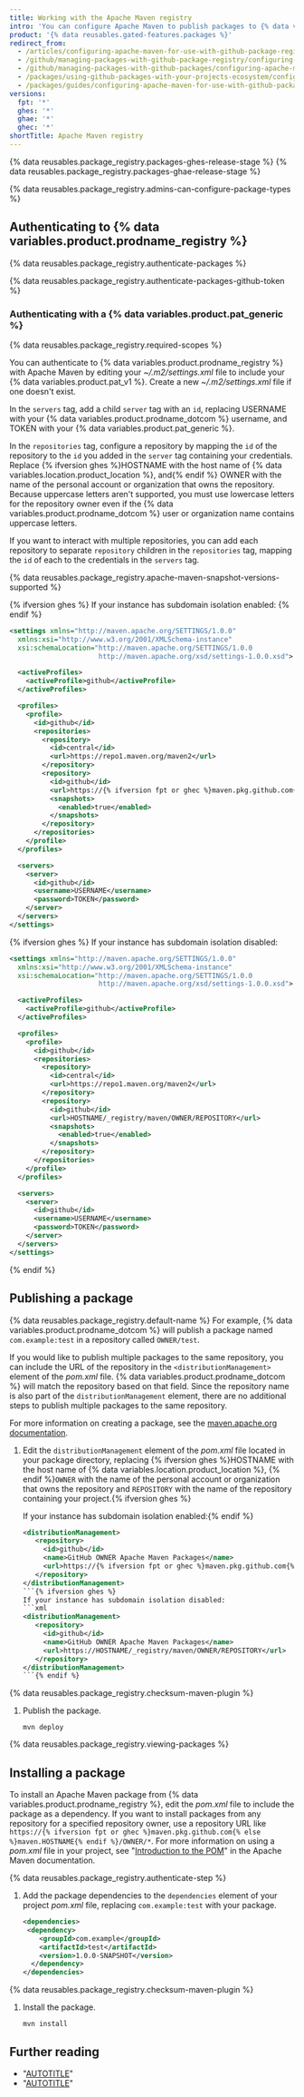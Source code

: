 ```yaml
---
title: Working with the Apache Maven registry
intro: 'You can configure Apache Maven to publish packages to {% data variables.product.prodname_registry %} and to use packages stored on {% data variables.product.prodname_registry %} as dependencies in a Java project.'
product: '{% data reusables.gated-features.packages %}'
redirect_from:
  - /articles/configuring-apache-maven-for-use-with-github-package-registry
  - /github/managing-packages-with-github-package-registry/configuring-apache-maven-for-use-with-github-package-registry
  - /github/managing-packages-with-github-packages/configuring-apache-maven-for-use-with-github-packages
  - /packages/using-github-packages-with-your-projects-ecosystem/configuring-apache-maven-for-use-with-github-packages
  - /packages/guides/configuring-apache-maven-for-use-with-github-packages
versions:
  fpt: '*'
  ghes: '*'
  ghae: '*'
  ghec: '*'
shortTitle: Apache Maven registry
---
```


{% data reusables.package_registry.packages-ghes-release-stage %}
{% data reusables.package_registry.packages-ghae-release-stage %}

{% data reusables.package_registry.admins-can-configure-package-types %}

## Authenticating to {% data variables.product.prodname_registry %}

{% data reusables.package_registry.authenticate-packages %}

{% data reusables.package_registry.authenticate-packages-github-token %}

### Authenticating with a {% data variables.product.pat_generic %}

{% data reusables.package_registry.required-scopes %}

You can authenticate to {% data variables.product.prodname_registry %} with Apache Maven by editing your _~/.m2/settings.xml_ file to include your {% data variables.product.pat_v1 %}. Create a new _~/.m2/settings.xml_ file if one doesn't exist.

In the `servers` tag, add a child `server` tag with an `id`, replacing USERNAME with your {% data variables.product.prodname_dotcom %} username, and TOKEN with your {% data variables.product.pat_generic %}.

In the `repositories` tag, configure a repository by mapping the `id` of the repository to the `id` you added in the `server` tag containing your credentials. Replace {% ifversion ghes %}HOSTNAME with the host name of {% data variables.location.product_location %}, and{% endif %} OWNER with the name of the personal account or organization that owns the repository. Because uppercase letters aren't supported, you must use lowercase letters for the repository owner even if the {% data variables.product.prodname_dotcom %} user or organization name contains uppercase letters.

If you want to interact with multiple repositories, you can add each repository to separate `repository` children in the `repositories` tag, mapping the `id` of each to the credentials in the `servers` tag.

{% data reusables.package_registry.apache-maven-snapshot-versions-supported %}

{% ifversion ghes %}
If your instance has subdomain isolation enabled:
{% endif %}

```xml
<settings xmlns="http://maven.apache.org/SETTINGS/1.0.0"
  xmlns:xsi="http://www.w3.org/2001/XMLSchema-instance"
  xsi:schemaLocation="http://maven.apache.org/SETTINGS/1.0.0
                      http://maven.apache.org/xsd/settings-1.0.0.xsd">

  <activeProfiles>
    <activeProfile>github</activeProfile>
  </activeProfiles>

  <profiles>
    <profile>
      <id>github</id>
      <repositories>
        <repository>
          <id>central</id>
          <url>https://repo1.maven.org/maven2</url>
        </repository>
        <repository>
          <id>github</id>
          <url>https://{% ifversion fpt or ghec %}maven.pkg.github.com{% else %}maven.HOSTNAME{% endif %}/OWNER/REPOSITORY</url>
          <snapshots>
            <enabled>true</enabled>
          </snapshots>
        </repository>
      </repositories>
    </profile>
  </profiles>

  <servers>
    <server>
      <id>github</id>
      <username>USERNAME</username>
      <password>TOKEN</password>
    </server>
  </servers>
</settings>
```

{% ifversion ghes %}
If your instance has subdomain isolation disabled:

```xml
<settings xmlns="http://maven.apache.org/SETTINGS/1.0.0"
  xmlns:xsi="http://www.w3.org/2001/XMLSchema-instance"
  xsi:schemaLocation="http://maven.apache.org/SETTINGS/1.0.0
                      http://maven.apache.org/xsd/settings-1.0.0.xsd">

  <activeProfiles>
    <activeProfile>github</activeProfile>
  </activeProfiles>

  <profiles>
    <profile>
      <id>github</id>
      <repositories>
        <repository>
          <id>central</id>
          <url>https://repo1.maven.org/maven2</url>
        </repository>
        <repository>
          <id>github</id>
          <url>HOSTNAME/_registry/maven/OWNER/REPOSITORY</url>
          <snapshots>
            <enabled>true</enabled>
          </snapshots>
        </repository>
      </repositories>
    </profile>
  </profiles>

  <servers>
    <server>
      <id>github</id>
      <username>USERNAME</username>
      <password>TOKEN</password>
    </server>
  </servers>
</settings>
```

{% endif %}

## Publishing a package

{% data reusables.package_registry.default-name %} For example, {% data variables.product.prodname_dotcom %} will publish a package named `com.example:test` in a repository called `OWNER/test`.

If you would like to publish multiple packages to the same repository, you can include the URL of the repository in the `<distributionManagement>` element of the _pom.xml_ file. {% data variables.product.prodname_dotcom %} will match the repository based on that field. Since the repository name is also part of the `distributionManagement` element, there are no additional steps to publish multiple packages to the same repository.

For more information on creating a package, see the [maven.apache.org documentation](https://maven.apache.org/guides/getting-started/maven-in-five-minutes.html).

1. Edit the `distributionManagement` element of the _pom.xml_ file located in your package directory, replacing {% ifversion ghes %}HOSTNAME with the host name of {% data variables.location.product_location %}, {% endif %}`OWNER` with the name of the personal account or organization that owns the repository and `REPOSITORY` with the name of the repository containing your project.{% ifversion ghes %}

   If your instance has subdomain isolation enabled:{% endif %}

   ```xml
   <distributionManagement>
      <repository>
        <id>github</id>
        <name>GitHub OWNER Apache Maven Packages</name>
        <url>https://{% ifversion fpt or ghec %}maven.pkg.github.com{% else %}maven.HOSTNAME{% endif %}/OWNER/REPOSITORY</url>
      </repository>
   </distributionManagement>
   ```{% ifversion ghes %}
   If your instance has subdomain isolation disabled:
   ```xml
   <distributionManagement>
      <repository>
        <id>github</id>
        <name>GitHub OWNER Apache Maven Packages</name>
        <url>https://HOSTNAME/_registry/maven/OWNER/REPOSITORY</url>
      </repository>
   </distributionManagement>
   ```{% endif %}

{% data reusables.package_registry.checksum-maven-plugin %}
1. Publish the package.

   ```shell
   mvn deploy
   ```

{% data reusables.package_registry.viewing-packages %}

## Installing a package

To install an Apache Maven package from {% data variables.product.prodname_registry %}, edit the _pom.xml_ file to include the package as a dependency. If you want to install packages from any repository for a specified repository owner, use a repository URL like `https://{% ifversion fpt or ghec %}maven.pkg.github.com{% else %}maven.HOSTNAME{% endif %}/OWNER/*`. For more information on using a _pom.xml_ file in your project, see "[Introduction to the POM](https://maven.apache.org/guides/introduction/introduction-to-the-pom.html)" in the Apache Maven documentation.

{% data reusables.package_registry.authenticate-step %}
1. Add the package dependencies to the `dependencies` element of your project _pom.xml_ file, replacing `com.example:test` with your package.

   ```xml
   <dependencies>
    <dependency>
       <groupId>com.example</groupId>
       <artifactId>test</artifactId>
       <version>1.0.0-SNAPSHOT</version>
     </dependency>
   </dependencies>
   ```

{% data reusables.package_registry.checksum-maven-plugin %}
1. Install the package.

   ```shell
   mvn install
   ```

## Further reading

- "[AUTOTITLE](/packages/working-with-a-github-packages-registry/working-with-the-gradle-registry)"
- "[AUTOTITLE](/packages/learn-github-packages/deleting-and-restoring-a-package)"

